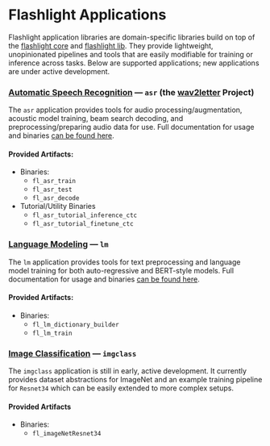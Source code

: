  # Flashlight Applications

 Flashlight application libraries are domain-specific libraries build on top of the [flashlight core](https://github.com/facebookresearch/flashlight/tree/master/flashlight/fl) and [flashlight lib](https://github.com/facebookresearch/flashlight/tree/master/flashlight/lib). They provide lightweight, unopinionated pipelines and tools that are easily modifiable for training or inference across tasks. Below are supported applications; new applications are under active development.

 ### [Automatic Speech Recognition](https://github.com/facebookresearch/flashlight/tree/master/flashlight/app/asr) — `asr` (the [wav2letter](https://github.com/facebookresearch/wav2letter/) Project)

 The `asr` application provides tools for audio processing/augmentation, acoustic model training, beam search decoding, and preprocessing/preparing audio data for use. Full documentation for usage and binaries [can be found here](https://github.com/facebookresearch/flashlight/tree/master/flashlight/app/asr).

 #### Provided Artifacts:
- Binaries:
  - `fl_asr_train`
  - `fl_asr_test`
  - `fl_asr_decode`
- Tutorial/Utility Binaries
  - `fl_asr_tutorial_inference_ctc`
  - `fl_asr_tutorial_finetune_ctc`

### [Language Modeling](https://github.com/facebookresearch/flashlight/tree/master/flashlight/app/lm) — `lm`

The `lm` application provides tools for text preprocessing and language model training for both auto-regressive and BERT-style models. Full documentation for usage and binaries [can be found here](https://github.com/facebookresearch/flashlight/tree/master/flashlight/app/lm).

#### Provided Artifacts:
- Binaries:
  - `fl_lm_dictionary_builder`
  - `fl_lm_train`

### [Image Classification](https://github.com/facebookresearch/flashlight/tree/master/flashlight/app/imgclass) — `imgclass`

The `imgclass` application is still in early, active development. It currently provides dataset abstractions for ImageNet and an example training pipeline for `Resnet34` which can be easily extended to more complex setups.

#### Provided Artifacts
- Binaries:
  - `fl_imageNetResnet34`
